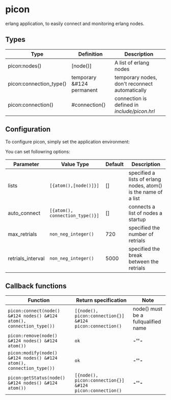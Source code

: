 picon
=====

erlang application, to easily connect and monitoring erlang nodes.


Types
-----

| Type                    | Definition                | Description                                    |
| ----------------------- | ------------------------- | ---------------------------------------------- |
| picon:nodes()           | [node()]                  | A list of erlang nodes                         |
| picon:connection_type() | temporary &#124 permanent | temporary nodes, don't reconnect automatically |
| picon:connection()      | #connection{}             | connection is defined in *include/picon.hrl*   |


Configuration
-------------

To configure picon, simply set the application environment:

You can set followring options:

| Parameter         | Value Type                      | Default | Description                                                       |
| ----------------- | ------------------------------- | ------- | ----------------------------------------------------------------- |
| lists             | `[{atom(),[node()]}]`           | []      | specified a lists of erlang nodes, atom() is the name of a list   | 
| auto_connect      | `[{atom(), connection_type()}]` | []      | connects a list of nodes a startup                                |
| max_retrials      | `non_neg_integer()`             | 720     | specified the number of retrials                                  |
| retrials_interval | `non_neg_integer()`             | 5000    | specified the break between the retrials                          |


Callback functions
------------------

| Function                                                              | Return specification                                     | Note                                |
| --------------------------------------------------------------------- | -------------------------------------------------------- | ----------------------------------- |
| `picon:connect(node() &#124 nodes() &#124 atom(), connection_type())` | `[{node(), picon:connection{}] &#124 picon:connection()` | node() must be a fullqualified name |
| `picon:remove(node() &#124 nodes() &#124 atom())`                     | `ok`                                                     | **-''-**                            |
| `picon:modify(node() &#124 nodes() &#124 atom(), connection_type())`  | `ok`                                                     | **-''-**                            |
| `picon:getStatus(node() &#124 nodes() &#124 atom())`                  | `[{node(), picon:connection{}] &#124 picon:connection()` | **-''-**                            |

